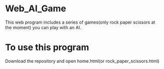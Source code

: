 # Web_AI_Game

This web program includes a series of games(only rock paper scissors at the moment) you can play with an AI. 

# To use this program

Download the repository and open home.html(or rock_paper_scissors.html)
